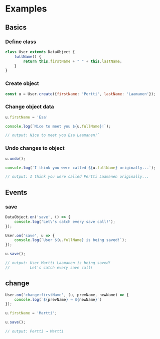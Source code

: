 # Examples

## Basics

### Define class
```javascript
class User extends DataObject {
	fullName() {
		return this.firstName + " " + this.lastName;
	}
}
```

### Create object
```javascript
const u = User.create({firstName: 'Pertti', lastName: 'Laamanen'});

```
### Change object data
```javascript
u.firstName = 'Esa'

console.log(`Nice to meet you ${u.fullName}!`);

// output: Nice to meet you Esa Laamanen!`

```
### Undo changes to object
```javascript
u.undo();

console.log(`I think you were called ${u.fullName} originally...`);

// output: I think you were called Pertti Laamanen originally...
```
## Events

### save
```javascript
DataObject.on('save', () => {
	console.log('Let\'s catch every save call!');
});

User.on('save', u => {
	console.log(`User ${u.fullName} is being saved!`);
});

u.save();

// output: User Martti Laamanen is being saved!
//         Let's catch every save call!

```
## change
```javascript
User.on('change:firstName', (u, prevName, newName) => {
	console.log(`${prevName} → ${newName}`)
});

u.firstName = 'Martti';

u.save();

// output: Pertti → Martti
```
